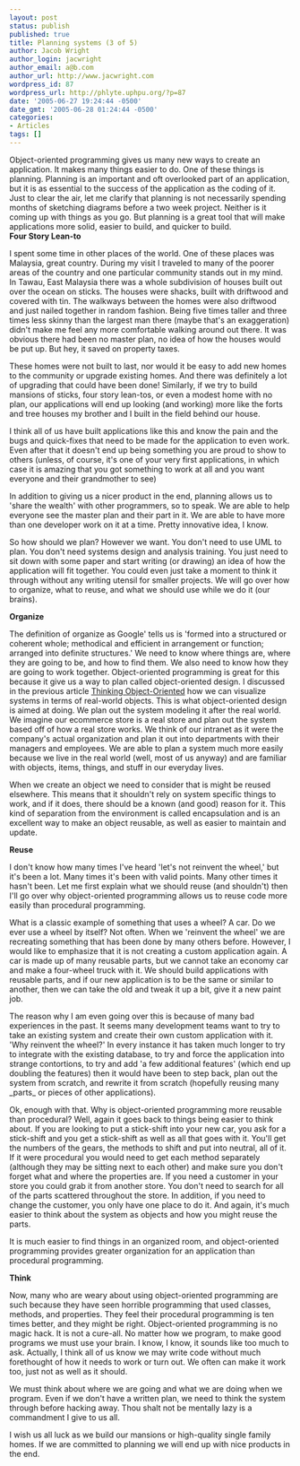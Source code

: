 ```yaml
---
layout: post
status: publish
published: true
title: Planning systems (3 of 5)
author: Jacob Wright
author_login: jacwright
author_email: a@b.com
author_url: http://www.jacwright.com
wordpress_id: 87
wordpress_url: http://phlyte.uphpu.org/?p=87
date: '2005-06-27 19:24:44 -0500'
date_gmt: '2005-06-28 01:24:44 -0500'
categories:
- Articles
tags: []
---
```

<p>Object-oriented programming gives us many new ways to create an application. It makes many things easier to do. One of these things is planning. Planning is an important and oft overlooked part of an application, but it is as essential to the success of the application as the coding of it. Just to clear the air, let me clarify that planning is not necessarily spending months of sketching diagrams before a two week project. Neither is it coming up with things as you go. But planning is a great tool that will make applications more solid, easier to build, and quicker to build.<br />
<b>Four Story Lean-to</b>
<p>I spent some time in other places of the world. One of these places was Malaysia, great country. During my visit I traveled to many of the poorer areas of the country and one particular community stands out in my mind. In Tawau, East Malaysia there was a whole subdivision of houses built out over the ocean on sticks. The houses were shacks, built with driftwood and covered with tin. The walkways between the homes were also driftwood and just nailed together in random fashion. Being five times taller and three times less skinny than the largest man there (maybe that's an exaggeration) didn't make me feel any more comfortable walking around out there. It was obvious there had been no master plan, no idea of how the houses would be put up. But hey, it saved on property taxes.</p>
<p>These homes were not built to last, nor would it be easy to add new homes to the community or upgrade existing homes. And there was definitely a lot of upgrading that could have been done! Similarly, if we try to build mansions of sticks, four story lean-tos, or even a modest home with no plan, our applications will end up looking (and working) more like the forts and tree houses my brother and I built in the field behind our house.</p>
<p>I think all of us have built applications like this and know the pain and the bugs and quick-fixes that need to be made for the application to even work. Even after that it doesn't end up being something you are proud to show to others (unless, of course, it's one of your very first applications, in which case it is amazing that you got something to work at all and you want everyone and their grandmother to see)</p>
<p>In addition to giving us a nicer product in the end, planning allows us to 'share the wealth' with other programmers, so to speak. We are able to help everyone see the master plan and their part in it. We are able to have more than one developer work on it at a time. Pretty innovative idea, I know.</p>
<p>So how should we plan? However we want. You don't need to use UML to plan. You don't need systems design and analysis training. You just need to sit down with some paper and start writing (or drawing) an idea of how the application will fit together. You could even just take a moment to think it through without any writing utensil for smaller projects. We will go over how to organize, what to reuse, and what we should use while we do it (our brains).</p>
<p><b>Organize</b>
<p>The definition of organize as Google' tells us is 'formed into a structured or coherent whole; methodical and efficient in arrangement or function; arranged into definite structures.' We need to know where things are, where they are going to be, and how to find them. We also need to know how they are going to work together. Object-oriented programming is great for this because it give us a way to plan called object-oriented design. I discussed in the previous article <a href="http://www.jacwright.com/blog/19/thinking-object-oriented/" title="Thinking Object-Oriented">Thinking Object-Oriented</a> how we can visualize systems in terms of real-world objects. This is what object-oriented design is aimed at doing. We plan out the system modeling it after the real world. We imagine our ecommerce store is a real store and plan out the system based off of how a real store works. We think of our intranet as it were the company's actual organization and plan it out into departments with their managers and employees. We are able to plan a system much more easily because we live in the real world (well, most of us anyway) and are familiar with objects, items, things, and stuff in our everyday lives.</p>
<p>When we create an object we need to consider that is might be reused elsewhere. This means that it shouldn't rely on system specific things to work, and if it does, there should be a known (and good) reason for it. This kind of separation from the environment is called encapsulation and is an excellent way to make an object reusable, as well as easier to maintain and update.</p>
<p><b>Reuse</b>
<p>I don't know how many times I've heard 'let's not reinvent the wheel,' but it's been a lot. Many times it's been with valid points. Many other times it hasn't been. Let me first explain what we should reuse (and shouldn't) then I'll go over why object-oriented programming allows us to reuse code more easily than procedural programming.</p>
<p>What is a classic example of something that uses a wheel? A car. Do we ever use a wheel by itself? Not often. When we 'reinvent the wheel' we are recreating something that has been done by many others before. However, I would like to emphasize that it is not creating a custom application again. A car is made up of many reusable parts, but we cannot take an economy car and make a four-wheel truck with it. We should build applications with reusable parts, and if our new application is to be the same or similar to another, then we can take the old and tweak it up a bit, give it a new paint job.</p>
<p>The reason why I am even going over this is because of many bad experiences in the past. It seems many development teams want to try to take an existing system and create their own custom application with it. 'Why reinvent the wheel?' In every instance it has taken much longer to try to integrate with the existing database, to try and force the application into strange contortions, to try and add 'a few additional features' (which end up doubling the features) then it would have been to step back, plan out the system from scratch, and rewrite it from scratch (hopefully reusing many _parts_ or pieces of other applications).</p>
<p>Ok, enough with that. Why is object-oriented programming more reusable than procedural? Well, again it goes back to things being easier to think about. If you are looking to put a stick-shift into your new car, you ask for a stick-shift and you get a stick-shift as well as all that goes with it. You'll get the numbers of the gears, the methods to shift and put into neutral, all of it. If it were procedural you would need to get each method separately (although they may be sitting next to each other) and make sure you don't forget what and where the properties are. If you need a customer in your store you could grab it from another store. You don't need to search for all of the parts scattered throughout the store. In addition, if you need to change the customer, you only have one place to do it. And again, it's much easier to think about the system as objects and how you might reuse the parts.</p>
<p>It is much easier to find things in an organized room, and object-oriented programming provides greater organization for an application than procedural programming.</p>
<p><b>Think</b>
<p>Now, many who are weary about using object-oriented programming are such because they have seen horrible programming that used classes, methods, and properties. They feel their procedural programming is ten times better, and they might be right. Object-oriented programming is no magic hack. It is not a cure-all. No matter how we program, to make good programs we must use your brain. I know, I know, it sounds like too much to ask. Actually, I think all of us know we may write code without much forethought of how it needs to work or turn out. We often can make it work too, just not as well as it should.</p>
<p>We must think about where we are going and what we are doing when we program. Even if we don't have a written plan, we need to think the system through before hacking away. Thou shalt not be mentally lazy is a commandment I give to us all.</p>
<p>I wish us all luck as we build our mansions or high-quality single family homes. If we are committed to planning we will end up with nice products in the end. </p>

